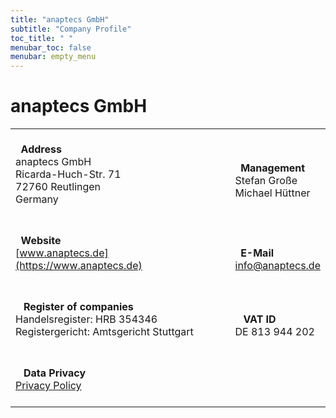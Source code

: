 ```yaml
---
title: "anaptecs GmbH"
subtitle: "Company Profile"
toc_title: " "
menubar_toc: false
menubar: empty_menu
---
```


# anaptecs GmbH

|                                                                                                                                                                       |                                                                                                         |
| --------------------------------------------------------------------------------------------------------------------------------------------------------------------- | ------------------------------------------------------------------------------------------------------- |
| <br><i class="fa-solid fa-location-dot fa-lg"></i>  **Address**<br>anaptecs GmbH<br>Ricarda-Huch-Str. 71<br>72760 Reutlingen<br>Germany<br><br>                       | <br><i class="fa-solid fa-user-astronaut fa-lg"></i>  **Management**<br>Stefan Große<br>Michael Hüttner |
| <br><i class="fa-solid fa-globe fa-lg"></i>  **Website**<br>[www.anaptecs.de](https://www.anaptecs.de)<br><br>                                                        | <br><i class="fa-solid fa-at fa-lg"></i>  **E-Mail**<br>[info@anaptecs.de](mailto:info@anaptecs.de)     |
| <br><i class="fa-solid fa-building-columns fa-lg"></i>   **Register of companies**<br/>Handelsregister: HRB 354346<br/>Registergericht: Amtsgericht Stuttgart<br><br> | <br><i class="fa-solid fa-money-check fa-lg"></i>   **VAT ID**<br/>DE 813 944 202                       |
| <br><i class="fa-solid fa-fingerprint fa-lg"></i>   **Data Privacy**<br>[Privacy Policy](../privacy)<br><br>                                                          |                                                                                                         |

